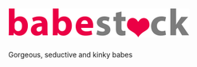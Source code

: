 
# ![](https://raw.githubusercontent.com/FantasyZoneX/babestock/master/logo.png)
Gorgeous, seductive and kinky babes

